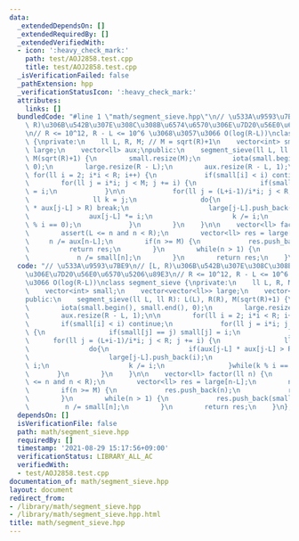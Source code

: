 ```yaml
---
data:
  _extendedDependsOn: []
  _extendedRequiredBy: []
  _extendedVerifiedWith:
  - icon: ':heavy_check_mark:'
    path: test/AOJ2858.test.cpp
    title: test/AOJ2858.test.cpp
  _isVerificationFailed: false
  _pathExtension: hpp
  _verificationStatusIcon: ':heavy_check_mark:'
  attributes:
    links: []
  bundledCode: "#line 1 \"math/segment_sieve.hpp\"\n// \u533A\u9593\u7BE9\n// [L,\
    \ R)\u306B\u542B\u307E\u308C\u308B\u6574\u6570\u306E\u7D20\u56E0\u6570\u5206\u89E3\
    \n// R <= 10^12, R - L <= 10^6 \u3068\u3057\u3066 O(log(R-L))\nclass segment_sieve\
    \ {\nprivate:\n    ll L, R, M; // M = sqrt(R)+1\n    vector<int> small;\n    vector<vector<ll>>\
    \ large;\n    vector<ll> aux;\npublic:\n    segment_sieve(ll L, ll R): L(L), R(R),\
    \ M(sqrt(R)+1) {\n        small.resize(M);\n        iota(small.begin(), small.end(),\
    \ 0);\n        large.resize(R - L);\n        aux.resize(R - L, 1);\n\n       \
    \ for(ll i = 2; i*i < R; i++) {\n            if(small[i] < i) continue;\n    \
    \        for(ll j = i*i; j < M; j += i) {\n                if(small[j] == j) small[j]\
    \ = i;\n            }\n\n            for(ll j = (L+i-1)/i*i; j < R; j += i) {\n\
    \                ll k = j;\n                do{\n                    if(aux[j-L]\
    \ * aux[j-L] > R) break;\n                    large[j-L].push_back(i);\n     \
    \               aux[j-L] *= i;\n                    k /= i;\n                }while(k\
    \ % i == 0);\n            }\n        }\n    }\n\n    vector<ll> factor(ll n) {\n\
    \        assert(L <= n and n < R);\n        vector<ll> res = large[n-L];\n   \
    \     n /= aux[n-L];\n        if(n >= M) {\n            res.push_back(n);\n  \
    \          return res;\n        }\n        while(n > 1) {\n            res.push_back(small[n]);\n\
    \            n /= small[n];\n        }\n        return res;\n    }\n};\n"
  code: "// \u533A\u9593\u7BE9\n// [L, R)\u306B\u542B\u307E\u308C\u308B\u6574\u6570\
    \u306E\u7D20\u56E0\u6570\u5206\u89E3\n// R <= 10^12, R - L <= 10^6 \u3068\u3057\
    \u3066 O(log(R-L))\nclass segment_sieve {\nprivate:\n    ll L, R, M; // M = sqrt(R)+1\n\
    \    vector<int> small;\n    vector<vector<ll>> large;\n    vector<ll> aux;\n\
    public:\n    segment_sieve(ll L, ll R): L(L), R(R), M(sqrt(R)+1) {\n        small.resize(M);\n\
    \        iota(small.begin(), small.end(), 0);\n        large.resize(R - L);\n\
    \        aux.resize(R - L, 1);\n\n        for(ll i = 2; i*i < R; i++) {\n    \
    \        if(small[i] < i) continue;\n            for(ll j = i*i; j < M; j += i)\
    \ {\n                if(small[j] == j) small[j] = i;\n            }\n\n      \
    \      for(ll j = (L+i-1)/i*i; j < R; j += i) {\n                ll k = j;\n \
    \               do{\n                    if(aux[j-L] * aux[j-L] > R) break;\n\
    \                    large[j-L].push_back(i);\n                    aux[j-L] *=\
    \ i;\n                    k /= i;\n                }while(k % i == 0);\n     \
    \       }\n        }\n    }\n\n    vector<ll> factor(ll n) {\n        assert(L\
    \ <= n and n < R);\n        vector<ll> res = large[n-L];\n        n /= aux[n-L];\n\
    \        if(n >= M) {\n            res.push_back(n);\n            return res;\n\
    \        }\n        while(n > 1) {\n            res.push_back(small[n]);\n   \
    \         n /= small[n];\n        }\n        return res;\n    }\n};\n"
  dependsOn: []
  isVerificationFile: false
  path: math/segment_sieve.hpp
  requiredBy: []
  timestamp: '2021-08-29 15:17:56+09:00'
  verificationStatus: LIBRARY_ALL_AC
  verifiedWith:
  - test/AOJ2858.test.cpp
documentation_of: math/segment_sieve.hpp
layout: document
redirect_from:
- /library/math/segment_sieve.hpp
- /library/math/segment_sieve.hpp.html
title: math/segment_sieve.hpp
---
```

